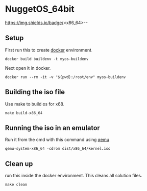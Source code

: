 # NuggetOS_64bit
https://img.shields.io/badge/<x86_64>-<architecture>-<BLUE>
## Setup
First run this to create [docker](https://www.docker.com/products/docker-desktop) environment.
```
docker build buildenv -t myos-buildenv
```
Next open it in docker.
```
docker run --rm -it -v "${pwd}:/root/env" myos-buildenv
```
## Building the iso file
Use make to build os for x68.
```
make build-x86_64
```
## Running the iso in an emulator
Run it from the cmd with this command using [qemu](https://www.qemu.org/download/)
```
qemu-system-x86_64 -cdrom dist/x86_64/kernel.iso
```
## Clean up
run this inside the docker environment. This cleans all solution files.
```
make clean
```
